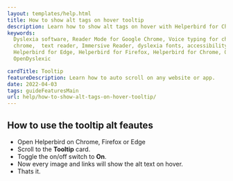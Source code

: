 ```yaml
---
layout: templates/help.html
title: How to show alt tags on hover tooltip
description: Learn how to show alt tags on hover with Helperbird for Chrome, Firefox, and Safari.
keywords:
  Dyslexia software, Reader Mode for Google Chrome, Voice typing for chrome, Text to speech for
  chrome,  text reader, Immersive Reader, dyslexia fonts, accessibility software, dyslexia software,
  Helperbird for Edge, Helperbird for Firefox, Helperbird for Chrome, Opendyslexic for Chrome,
  OpenDyslexic

cardTitle: Tooltip
featureDescription: Learn how to auto scroll on any website or app.
date: 2022-04-03
tags: guideFeaturesMain
url: help/how-to-show-alt-tags-on-hover-tooltip/
---
```


## How to use the tooltip alt feautes

- Open Helperbird on Chrome, Firefox or Edge
- Scroll to the **Tooltip** card.
- Toggle the on/off switch to **On**.
- Now every image and links will show the alt text on hover.
- Thats it.
